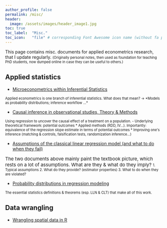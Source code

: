 ```yaml
---
author_profile: false
permalink: /misc/
header:
  image: /assets/images/header_image1.jpg
toc: true
toc_label: 	"Misc."
toc_icon: 	"file" # corresponding Font Awesome icon name (without fa prefix)
---
```



This page contains misc. documents for applied econometrics research, that I update regularly.
<span style="font-size:0.8em;">
(Originally personal notes, then used as foundation for teaching PhD students, now dumped online in case they can be useful to others.)
</span>  


## Applied statistics

  - [Microeconometrics within Inferential Statistics](../docs/microeconometrics.pdf)  
<span style="font-size:0.8em;">
Applied econometrics is one branch of inferential statistics. What does that mean? &rarr; *Models as probability distributions; inference workflow ...*
</span>  
      
      
  - [Causal inference in observational studies, Theory & Methods](../docs/causal_inference.pdf)  
<span style="font-size:0.8em;">
Using regression to uncover the causal effect of a treatment on a population.
    - Underlying theoretical framework: potential outcomes
    * Applied methods (RDD, IV...). Importantly: equivalence of the regression slope estimate in terms of potential outcomes
    * Improving one's inference (matching & controls, falsification tests, randomization inference...)
</span>  

      
  - [Assumptions of the classical linear regression model (and what to do when they fail)](../docs/CLRM&estimators.pdf)  
<span style="font-size:15px;">
The two documents above mainly paint the textbook picture, which rests on a lot of assumptions. What are they & what do they imply?
</span>  
  <span style="font-size:0.8em;"> 1. Typical assumptions </span>  
    <span style="font-size:0.8em;"> 2. What do they provide? (estimator properties) </span>  
    <span style="font-size:0.8em;"> 3. What to do when they are violated? </span>  

      
  - [Probability distributions in regression modeling](../docs/proba_theory.pdf)  
<span style="font-size:0.8em;">
The essential statistics definitions & theorems (esp. LLN & CLT) that make all of this work.
</span>  


## Data wrangling

  - [Wrangling spatial data in R](../docs/spatialData_R.pdf)

